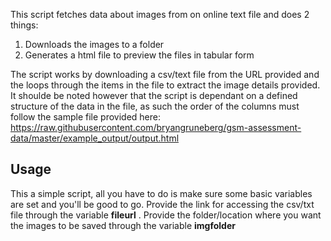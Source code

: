 This script fetches data about images from on online text file and does 2 things:
 1. Downloads the images to a folder
 2. Generates a html file to preview the files in tabular form

The script works by downloading a csv/text file from the URL provided and the loops through the items in the file to extract the image details provided. It shoulde be noted however that the script is dependant on a defined structure of the data in the file, as such the order of the columns must follow the sample file provided here: https://raw.githubusercontent.com/bryangruneberg/gsm-assessment-data/master/example_output/output.html
## Usage
This a simple script, all you have to do is make sure some basic variables are set and you'll be good to go. Provide the link for accessing the csv/txt file through the variable **fileurl** . Provide the folder/location where you want the images to be saved through the variable **imgfolder**  

